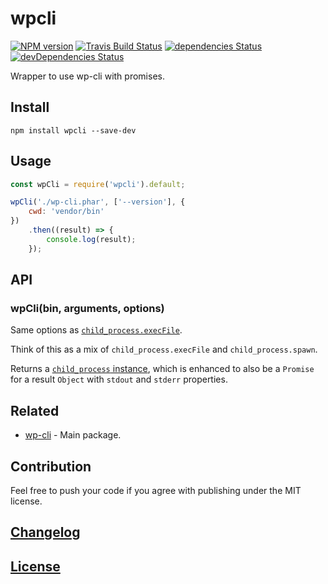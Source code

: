 # wpcli

[![NPM version](https://img.shields.io/npm/v/wpcli.svg)](https://www.npmjs.org/package/wpcli) 
[![Travis Build Status](https://img.shields.io/travis/itgalaxy/wpcli/master.svg?label=build)](https://travis-ci.org/itgalaxy/wpcli) 
[![dependencies Status](https://david-dm.org/itgalaxy/wpcli/status.svg)](https://david-dm.org/itgalaxy/wpcli) 
[![devDependencies Status](https://david-dm.org/itgalaxy/wpcli/dev-status.svg)](https://david-dm.org/itgalaxy/wpcli?type=dev)

Wrapper to use wp-cli with promises.

## Install

```shell
npm install wpcli --save-dev
```

## Usage

```js
const wpCli = require('wpcli').default;

wpCli('./wp-cli.phar', ['--version'], {
    cwd: 'vendor/bin'
})
    .then((result) => {
        console.log(result);
    });
```

## API

### wpCli(bin, arguments, options)

Same options as [`child_process.execFile`](https://nodejs.org/api/child_process.html#child_process_child_process_execfile_file_args_options_callback).

Think of this as a mix of `child_process.execFile` and `child_process.spawn`.

Returns a [`child_process` instance](https://nodejs.org/api/child_process.html#child_process_class_childprocess), 
which is enhanced to also be a `Promise` for a result `Object` with `stdout` and `stderr` properties.

## Related

-   [wp-cli](https://github.com/wp-cli/wp-cli) - Main package.

## Contribution

Feel free to push your code if you agree with publishing under the MIT license.

## [Changelog](CHANGELOG.md)

## [License](LICENSE)
